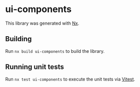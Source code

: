 # ui-components

This library was generated with [Nx](https://nx.dev).

## Building

Run `nx build ui-components` to build the library.

## Running unit tests

Run `nx test ui-components` to execute the unit tests via [Vitest](https://vitest.dev/).

